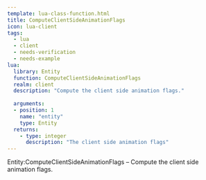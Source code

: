 ```yaml
---
template: lua-class-function.html
title: ComputeClientSideAnimationFlags
icon: lua-client
tags:
  - lua
  - client
  - needs-verification
  - needs-example
lua:
  library: Entity
  function: ComputeClientSideAnimationFlags
  realm: client
  description: "Compute the client side animation flags."
  
  arguments:
  - position: 1
    name: "entity"
    type: Entity
  returns:
    - type: integer
      description: "The client side animation flags"
---
```


<div class="lua__search__keywords">
Entity:ComputeClientSideAnimationFlags &#x2013; Compute the client side animation flags.
</div>
